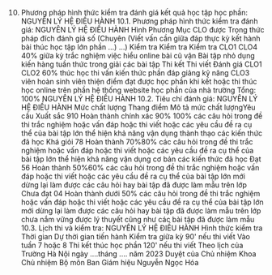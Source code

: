 10. Phương pháp hình thức kiểm tra đánh giá kết quả học tập học phần: NGUYÊN LÝ HỆ ĐIỀU HÀNH
10.1. Phương pháp hình thức kiểm tra đánh giá: NGUYÊN LÝ HỆ ĐIỀU HÀNH Hình Phương Mục CLO được Trọng thức pháp đích đánh giá số (Chuyên (Viết vấn cần giữa đáp thực kỳ kết hành bài thúc học tập lớn phần ...) ...) Kiểm tra Kiểm tra Kiểm tra CLO1 CLO4 40% giữa kỳ trắc nghiệm việc hiểu online bài cũ vận Bài tập nhỏ dụng kiến hàng tuần thức trong giải các bài tập Thi kết Thi viết Đánh giá CLO1 CLO2 60% thúc học thi vấn kiến thức phần đáp giảng kỹ năng CLO3 viên hoàn sinh viên thiện điểm đạt được học phần khi kết hoặc thi thúc học online trên phần hệ thống website học phần của nhà trường Tổng: 100% NGUYÊN LÝ HỆ ĐIỀU HÀNH 10.2. Tiêu chí đánh giá: NGUYÊN LÝ HỆ ĐIỀU HÀNH Mức chất lượng Thang điểm Mô tả mức chất lượngYêu cầu Xuất sắc 910 Hoàn thành chính xác 90% 100% các câu hỏi trong đề thi trắc nghiệm hoặc vấn đáp hoặc thi viết hoặc các yêu cầu đề ra cụ thể của bài tập lớn thể hiện khả năng vận dụng thành thạo các kiến thức đã học
Khá giỏi 78 Hoàn thành 70%80% các câu hỏi trong đề thi trắc nghiệm hoặc vấn đáp hoặc thi viết hoặc các yêu cầu đề ra cụ thể của bài tập lớn thể hiện khả năng vận dụng cơ bản các kiến thức đã học
Đạt 56 Hoàn thành 50%60% các câu hỏi trong đề thi trắc nghiệm hoặc vấn đáp hoặc thi viết hoặc các yêu cầu đề ra cụ thể của bài tập lớn mới dừng lại làm được các câu hỏi hay bài tập đã được làm mẫu trên lớp
Chưa đạt 04 Hoàn thành dưới 50% các câu hỏi trong đề thi trắc nghiệm hoặc vấn đáp hoặc thi viết hoặc các yêu cầu đề ra cụ thể của bài tập lớn mới dừng lại làm được các câu hỏi hay bài tập đã được làm mẫu trên lớp chưa nắm vững được lý thuyết cũng như các bài tập đã được làm mẫu
10.3. Lịch thi và kiểm tra: NGUYÊN LÝ HỆ ĐIỀU HÀNH Hình thức kiểm tra Thời gian Dự thời gian tiến hành Kiểm tra giữa kỳ 90' nếu thi viết Vào tuần 7 hoặc 8
Thi kết thúc học phần 120' nếu thi viết Theo lịch của Trường Hà Nội ngày ....tháng .... năm 2023 Duyệt của Chủ nhiệm Khoa Chủ nhiệm Bộ môn Ban Giám hiệu Nguyễn Ngọc Hóa 